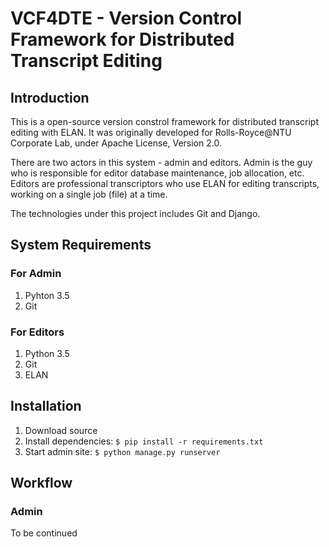 # VCF4DTE - Version Control Framework for Distributed Transcript Editing

## Introduction

This is a open-source version constrol framework for distributed transcript editing with ELAN. It was originally developed for Rolls-Royce@NTU Corporate Lab, under Apache License, Version 2.0.

There are two actors in this system - admin and editors. Admin is the guy who is responsible for editor database maintenance, job allocation, etc. Editors are professional transcriptors who use ELAN for editing transcripts, working on a single job (file) at a time.

The technologies under this project includes Git and Django. 

## System Requirements

### For Admin

1. Pyhton 3.5
2. Git 

### For Editors

1. Python 3.5
2. Git
3. ELAN

## Installation

1. Download source
2. Install dependencies: `$ pip install -r requirements.txt`
2. Start admin site: `$ python manage.py runserver`

## Workflow

### Admin

To be continued


